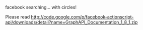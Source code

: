 facebook searching... with circles!

Please read http://code.google.com/p/facebook-actionscript-api/downloads/detail?name=GraphAPI_Documentation_1_8_1.zip

